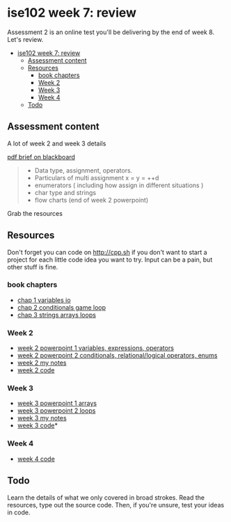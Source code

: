 # ise102 week 7:  review

Assessment 2 is an online test you'll be delivering by the end of week 8. Let's review.


<!-- @import "[TOC]" {cmd="toc" depthFrom=1 depthTo=6 orderedList=false} -->

<!-- code_chunk_output -->

* [ise102 week 7:  review](#ise102-week-7-review)
	* [Assessment content](#assessment-content)
	* [Resources](#resources)
		* [book chapters](#book-chapters)
		* [Week 2](#week-2)
		* [Week 3](#week-3)
		* [Week 4](#week-4)
	* [Todo](#todo)

<!-- /code_chunk_output -->


## Assessment content

A lot of week 2 and week 3 details

[pdf brief on blackboard](https://laureate-au.blackboard.com/bbcswebdav/pid-7194293-dt-content-rid-19541202_1/xid-19541202_1)

> * Data type, assignment, operators.
> * Particulars of multi assignment x = y = ++d
> * enumerators ( including how assign in different situations )
> * char type and strings
> * flow charts (end of week 2 powerpoint)

Grab the resources

## Resources

Don't forget you can code on <http://cpp.sh> if you don't want to start a project for each little code idea you want to try. Input can be a pain, but other stuff is fine.

### book chapters
* [chap 1 variables io](book_1\cppgameprog_1_variables_io.pdf)
* [chap 2 conditionals game loop ](book_1\cppgameprog_2_conditionals_game_loop.pdf)
* [chap 3 strings arrays loops](book_1\cppgameprog_3_loops_strings_arrays.pdf)

### Week 2
* [week 2 powerpoint 1 variables, expressions, operators](https://laureate-au.blackboard.com/bbcswebdav/xid-8618158_1)
* [week 2 powerpoint 2 conditionals, relational/logical operators, enums](https://laureate-au.blackboard.com/bbcswebdav/xid-8618160_1)
* [week 2 my notes](week2_notes.html)
* [week 2 code](week2_code.html)

### Week 3
* [week 3 powerpoint 1 arrays](https://laureate-au.blackboard.com/bbcswebdav/xid-8625465_1)
* [week 3 powerpoint 2 loops](https://laureate-au.blackboard.com/bbcswebdav/xid-8625465_1)
* [week 3 my notes](week3_notes.html) 
* [week 3 code](week3_code.html)*

### Week 4
* [week 4 code](week4_code.html)

## Todo

Learn the details of what we only covered in broad strokes. Read the resources, type out the source code. Then, if you're unsure, test your ideas in code.